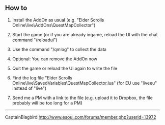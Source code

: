 How to
------

1. Install the AddOn as usual (e.g. "Elder Scrolls Online\live\AddOns\QuestMapCollector")

2. Start the game (or if you are already ingame, reload the UI with the chat command "/reloadui")

3. Use the command "/qmlog" to collect the data

4. Optional: You can remove the AddOn now

5. Quit the game or reload the UI again to write the file

6. Find the log file "Elder Scrolls Online\live\SavedVariables\QuestMapCollector.lua" (for EU use "liveeu" instead of "live")

7. Send me a PM with a link to the file (e.g. upload it to Dropbox, the file probably will be too long for a PM)



____
CaptainBlagbird
http://www.esoui.com/forums/member.php?userid=13972